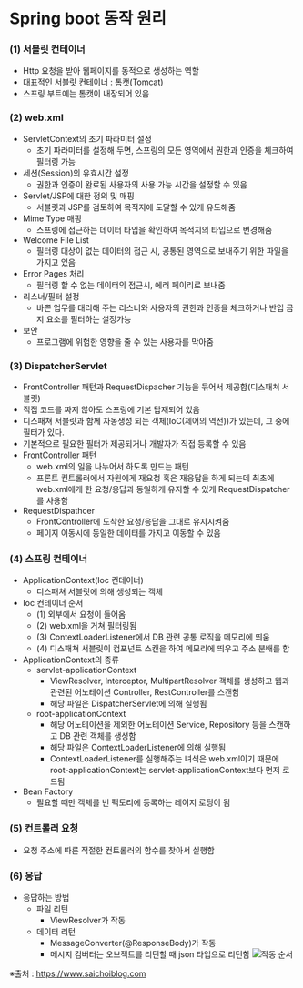 # Spring boot 동작 원리

### (1) 서블릿 컨테이너
 - Http 요청을 받아 웹페이지를 동적으로 생성하는 역할
 - 대표적인 서블릿 컨테이너 : 톰캣(Tomcat)
 - 스프링 부트에는 톰캣이 내장되어 있음

### (2) web.xml
 - ServletContext의 초기 파라미터 설정
   - 초기 파라미터를 설정해 두면, 스프링의 모든 영역에서 권한과 인증을 체크하여 필터링 가능
 - 세션(Session)의 유효시간 설정
   - 권한과 인증이 완료된 사용자의 사용 가능 시간을 설정할 수 있음
 - Servlet/JSP에 대한 정의 및 매핑
   - 서블릿과 JSP를 검토하여 목적지에 도달할 수 있게 유도해줌
 - Mime Type 매핑
   - 스프링에 접근하는 데이터 타입을 확인하여 목적지의 타입으로 변경해줌
 - Welcome File List
   - 필터링 대상이 없는 데이터의 접근 시, 공통된 영역으로 보내주기 위한 파일을 가지고 있음
 - Error Pages 처리
   - 필터링 할 수 없는 데이터의 접근시, 에러 페이리로 보내줌
 - 리스너/필터 설정
   - 바쁜 업무를 대리해 주는 리스너와 사용자의 권한과 인증을 체크하거나 반입 금지 요소를 필터하는 설정가능
 - 보안
   - 프로그램에 위험한 영향을 줄 수 있는 사용자를 막아줌

### (3) DispatcherServlet
 - FrontController 패턴과 RequestDispacher 기능을 묶어서 제공함(디스패쳐 서블릿)
 - 직접 코드를 짜지 않아도 스프링에 기본 탑재되어 있음
 - 디스패쳐 서블릿과 함께 자동생성 되는 객체(IoC(제어의 역전))가 있는데, 그 중에 필터가 있다.
 - 기본적으로 필요한 필터가 제공되거나 개발자가 직접 등록할 수 있음
 - FrontController 패턴
   - web.xml의 일을 나누어서 하도록 만드는 패턴
   - 프론트 컨트롤러에서 자원에게 재요청 혹은 재응답을 하게 되는데 최초에 web.xml에게 한 요청/응답과 동일하게 유지할 수 있게 RequestDispatcher를 사용함
 - RequestDispathcer
   - FrontController에 도착한 요청/응답을 그대로 유지시켜줌
   - 페이지 이동시에 동일한 데이터를 가지고 이동할 수 있음

### (4) 스프링 컨테이너
 - ApplicationContext(Ioc 컨테이너)
   - 디스패쳐 서블릿에 의해 생성되는 객체
 - Ioc 컨테이너 순서
   - (1) 외부에서 요청이 들어옴
   - (2) web.xml을 거쳐 필터링됨
   - (3) ContextLoaderListener에서 DB 관련 공통 로직을 메모리에 띄움
   - (4) 디스패쳐 서블릿이 컴포넌트 스캔을 하여 메모리에 띄우고 주소 분배를 함
 - ApplicationContext의 종류
   - servlet-applicationContext
      - ViewResolver, Interceptor, MultipartResolver 객체를 생성하고 웹과 관련된 어노테이션 Controller, RestController를 스캔함
      - 해당 파일은 DispatcherServlet에 의해 실행됨
   - root-applicationContext
      - 해당 어노테이션을 제외한 어노테이션 Service, Repository 등을 스캔하고 DB 관련 객체를 생성함
      - 해당 파일은 ContextLoaderListener에 의해 실행됨
      - ContextLoaderListener를 실행해주는 녀석은 web.xml이기 때문에 root-applicationContext는 servlet-applicationContext보다 먼저 로드됨
 - Bean Factory
   - 필요할 때만 객체를 빈 팩토리에 등록하는 레이지 로딩이 됨

### (5) 컨트롤러 요청
 - 요청 주소에 따른 적절한 컨트롤러의 함수를 찾아서 실행함

### (6) 응답
 - 응답하는 방법
   - 파일 리턴
     - ViewResolver가 작동
   - 데이터 리턴
     - MessageConverter(@ResponseBody)가 작동
     - 메시지 컴버터는 오브젝트를 리턴할 때 json 타입으로 리턴함
![작동 순서](https://www.saichoiblog.com/wp-content/uploads/2021/11/%EC%8A%A4%ED%81%AC%EB%A6%B0%EC%83%B7-2021-11-26-%EC%98%A4%ED%9B%84-2.24.57-768x373.png)

※출처 : https://www.saichoiblog.com
